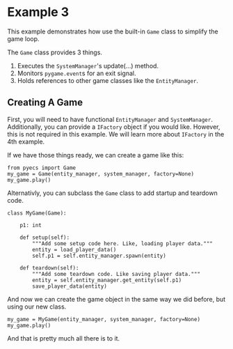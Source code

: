 # Example 3

This example demonstrates how use the built-in `Game` class to simplify the game loop.

The `Game` class provides 3 things.

1. Executes the `SystemManager`'s update(...) method.
2. Monitors `pygame.event`s for an exit signal.
3. Holds references to other game classes like the `EntityManager`.

## Creating A Game

First, you will need to have functional `EntityManager` and `SystemManager`. Additionally, you can
provide a `IFactory` object if you would like. However, this is not required in this example. We
will learn more about `IFactory` in the 4th example.

If we have those things ready, we can create a game like this:

```
from pyecs import Game
my_game = Game(entity_manager, system_manager, factory=None)
my_game.play()
```

Alternativly, you can subclass the `Game` class to add startup and teardown code.

```
class MyGame(Game):

    p1: int

    def setup(self):
        """Add some setup code here. Like, loading player data."""
        entity = load_player_data()
        self.p1 = self.entity_manager.spawn(entity)

    def teardown(self):
        """Add some teardown code. Like saving player data."""
        entity = self.entity_manager.get_entity(self.p1)
        save_player_data(entity)
```

And now we can create the game object in the same way we did before, but using our new class.

```
my_game = MyGame(entity_manager, system_manager, factory=None)
my_game.play()
```

And that is pretty much all there is to it.
